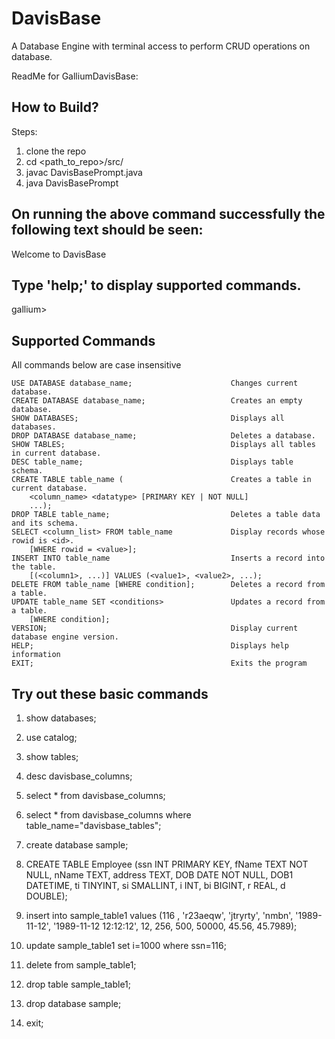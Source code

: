# DavisBase
A Database Engine with terminal access to perform CRUD operations on database.

ReadMe for GalliumDavisBase:


## How to Build?


Steps:
1. clone the repo
2. cd <path_to_repo>/src/
3. javac DavisBasePrompt.java
4. java DavisBasePrompt

On running the above command successfully the following text should be seen:
--------------------------------------------------------------------------------
Welcome to DavisBase

Type 'help;' to display supported commands.
--------------------------------------------------------------------------------
gallium>

## Supported Commands

All commands below are case insensitive

	USE DATABASE database_name;                      Changes current database.
	CREATE DATABASE database_name;                   Creates an empty database.
	SHOW DATABASES;                                  Displays all databases.
	DROP DATABASE database_name;                     Deletes a database.
	SHOW TABLES;                                     Displays all tables in current database.
	DESC table_name;                                 Displays table schema.
	CREATE TABLE table_name (                        Creates a table in current database.
		<column_name> <datatype> [PRIMARY KEY | NOT NULL]
		...);
	DROP TABLE table_name;                           Deletes a table data and its schema.
	SELECT <column_list> FROM table_name             Display records whose rowid is <id>.
		[WHERE rowid = <value>];
	INSERT INTO table_name                           Inserts a record into the table.
		[(<column1>, ...)] VALUES (<value1>, <value2>, ...);
	DELETE FROM table_name [WHERE condition];        Deletes a record from a table.
	UPDATE table_name SET <conditions>               Updates a record from a table.
		[WHERE condition];
	VERSION;                                         Display current database engine version.
	HELP;                                            Displays help information
	EXIT;                                            Exits the program

## Try out these basic commands

1. show databases;

2. use catalog;

3. show tables;

4. desc davisbase_columns;

5. select * from davisbase_columns;

6. select * from davisbase_columns where table_name="davisbase_tables";

7. create database sample;

8. CREATE TABLE Employee (ssn INT PRIMARY KEY, fName TEXT NOT NULL, nName TEXT, address TEXT, DOB DATE NOT NULL,  DOB1 DATETIME, ti TINYINT, si SMALLINT, i INT, bi BIGINT, r REAL, d DOUBLE);

9. insert into sample_table1 values (116 , 'r23aeqw', 'jtryrty', 'nmbn', '1989-11-12', '1989-11-12 12:12:12', 12, 256, 500, 50000, 45.56, 45.7989);

10. update sample_table1 set i=1000 where ssn=116;

11. delete from sample_table1;

12. drop table sample_table1;

13. drop database sample;

14. exit;